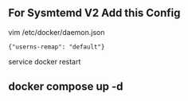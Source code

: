 ## For Sysmtemd V2 Add this Config 

vim /etc/docker/daemon.json
```
{"userns-remap": "default"}
```
service docker restart

## docker compose up -d 
